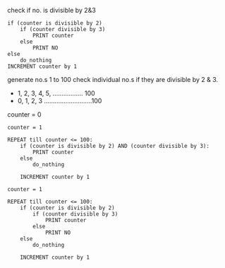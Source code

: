 
check if no. is divisible by 2&3

	if (counter is divisible by 2) 
		if (counter divisible by 3)
			PRINT counter
		else 
			PRINT NO
	else 
		do_nothing
	INCREMENT counter by 1


generate no.s 1 to 100
check individual no.s if they are divisible by 2 & 3.

- 1, 2, 3, 4, 5, ................. 100
- 0, 1, 2, 3 ...........................100

counter = 0

```
counter = 1

REPEAT till counter <= 100:
	if (counter is divisible by 2) AND (counter divisible by 3):
		PRINT counter
	else 
		do_nothing
  
	INCREMENT counter by 1
 
counter = 1

REPEAT till counter <= 100:
	if (counter is divisible by 2) 
		if (counter divisible by 3)
			PRINT counter
		else 
			PRINT NO
	else 
		do_nothing
  
	INCREMENT counter by 1


